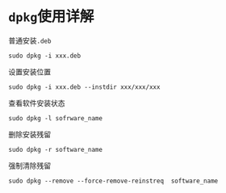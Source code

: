 # `dpkg`使用详解

普通安装`.deb`

```shell
sudo dpkg -i xxx.deb
```

设置安装位置

```shell
sudo dpkg -i xxx.deb --instdir xxx/xxx/xxx
```

查看软件安装状态

```shell
sudo dpkg -l sofrware_name
```

删除安装残留

```shell
sudo dpkg -r software_name
```

强制清除残留

```
sudo dpkg --remove --force-remove-reinstreq  software_name
```

